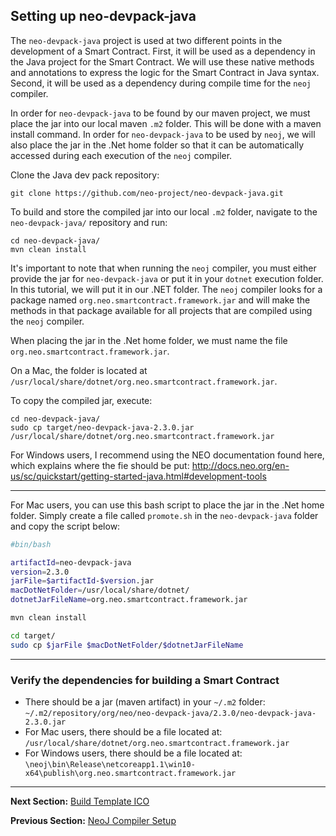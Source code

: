 ## Setting up neo-devpack-java

The ```neo-devpack-java``` project is used at two different points in the development of a Smart Contract. First, it will be used as a dependency in the Java project for the Smart Contract. We will use these native methods and annotations to express the logic for the Smart Contract in Java syntax. Second, it will be used as a dependency during compile time for the ```neoj``` compiler.

In order for ```neo-devpack-java``` to be found by our maven project, we must place the jar into our local maven ```.m2``` folder. This will be done with a maven install command. In order for ```neo-devpack-java``` to be used by ```neoj```, we will also place the jar in the .Net home folder so that it can be automatically accessed during each execution of the ```neoj``` compiler.

Clone the Java dev pack repository:
```
git clone https://github.com/neo-project/neo-devpack-java.git
```

To build and store the compiled jar into our local ```.m2``` folder, navigate to the ```neo-devpack-java/``` repository and run:
```
cd neo-devpack-java/
mvn clean install
```

It's important to note that when running the ```neoj``` compiler, you must either provide the jar for ```neo-devpack-java``` or put it in your ```dotnet``` execution folder. In this tutorial, we will put it in our .NET folder. The ```neoj``` compiler looks for a package named ```org.neo.smartcontract.framework.jar``` and will make the methods in that package available for all projects that are compiled using the ```neoj``` compiler.

When placing the jar in the .Net home folder, we must name the file ```org.neo.smartcontract.framework.jar```.

On a Mac, the folder is located at ```/usr/local/share/dotnet/org.neo.smartcontract.framework.jar```.

To copy the compiled jar, execute:
```
cd neo-devpack-java/
sudo cp target/neo-devpack-java-2.3.0.jar /usr/local/share/dotnet/org.neo.smartcontract.framework.jar
```

For Windows users, I recommend using the NEO documentation found here, which explains where the fie should be put: http://docs.neo.org/en-us/sc/quickstart/getting-started-java.html#development-tools

___

For Mac users, you can use this bash script to place the jar in the .Net home folder.
Simply create a file called ```promote.sh``` in the ```neo-devpack-java``` folder and copy the script below:
```bash
#bin/bash

artifactId=neo-devpack-java
version=2.3.0
jarFile=$artifactId-$version.jar
macDotNetFolder=/usr/local/share/dotnet/
dotnetJarFileName=org.neo.smartcontract.framework.jar

mvn clean install

cd target/
sudo cp $jarFile $macDotNetFolder/$dotnetJarFileName
```
___

### Verify the dependencies for building a Smart Contract
* There should be a jar (maven artifact) in your ```~/.m2``` folder: ```~/.m2/repository/org/neo/neo-devpack-java/2.3.0/neo-devpack-java-2.3.0.jar```
* For Mac users, there should be a file located at: ```/usr/local/share/dotnet/org.neo.smartcontract.framework.jar```
* For Windows users, there should be a file located at: ```\neoj\bin\Release\netcoreapp1.1\win10-x64\publish\org.neo.smartcontract.framework.jar```

---

**Next Section:** [Build Template ICO](4.template-ico.md)

**Previous Section:** [NeoJ Compiler Setup](2.neoj-compiler.md)
